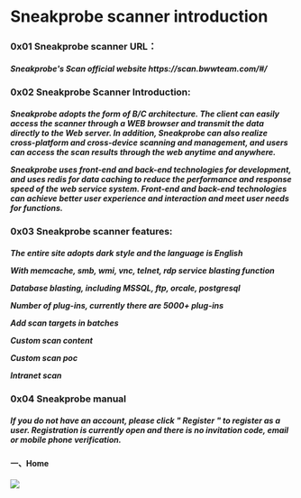 <h1>Sneakprobe scanner introduction</h1>
<h3>0x01 Sneakprobe scanner URL：</h3>
<h5>Sneakprobe's Scan official website https://scan.bwwteam.com/#/</h5>
<h3>0x02 Sneakprobe Scanner Introduction:</h3>
<h5>Sneakprobe adopts the form of B/C architecture. The client can easily access the scanner through a WEB browser and transmit the data directly to the Web server. In addition, Sneakprobe can also realize cross-platform and cross-device scanning and management, and users can access the scan results through the web anytime and anywhere.

Sneakprobe uses front-end and back-end technologies for development, and uses redis for data caching to reduce the performance and response speed of the web service system. Front-end and back-end technologies can achieve better user experience and interaction and meet user needs for functions.</h5>
<h3>0x03 Sneakprobe scanner features:</h3>
<h5>The entire site adopts dark style and the language is English

With memcache, smb, wmi, vnc, telnet, rdp service blasting function

Database blasting, including MSSQL, ftp, orcale, postgresql

Number of plug-ins, currently there are 5000+ plug-ins

Add scan targets in batches

Custom scan content

Custom scan poc

Intranet scan</h5>
<h3>0x04 Sneakprobe manual</h3>
<h5>
  If you do not have an account, please click " Register " to register as a user. Registration is currently open and there is no invitation code, email or mobile phone verification.
  <h4>一、Home</h4>
  <img src=https://github.com/BwwTeam/Sneakprobe/assets/162783305/b1db0b0c-357c-47a4-bde5-d6527980f399>

</h5>

